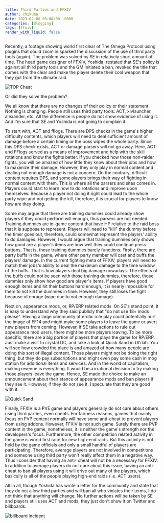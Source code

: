 ```yaml
---
title: Third Parties and FFXIV
author: chikuma
date: 2023-02-08 03:00:00 -0800
categories: [Blogging]
tags: [ffxiv]
render_with_liquid: false
---
```


Recently, a footage showing world first clear of The Omega Protocol using
plugins that could zoom in sparked the discussion of the use of third party
tools (again). The problem was solved by SE in relatively short amount of time.
The head game designer of FFXIV, Yoshida, restated that SE's policy is against
all third party tools and the GM initiated a ban, revoked the title that comes
with the clear and make the player delete their cool weapon that they got from
the ultimate raid.

![TOP Cheat](https://i.imgur.com/Xf2PooS.jpg)

Or did they solve the problem?

We all know that there are no changes of their policy or their statement.
Nothing is changing. People still uses third party tools: ACT, xivlauncher,
alexander, etc. All the difference is people do not show evidence of using it.
And I'm sure that SE and Yoshida is not going to complain it.

To start with, ACT and fflogs. There are DPS checks in the game's higher
difficulty contents, which players will need to deal sufficient amount of damage
before a certain timing or the boss wipes the whole party. Since this DPS check
exists, ACT or damage parsers will not go away. Here, ACT and FFlogs served as
a means of improvement and help with the skill rotations and know the fights
better. If you checked how those non-raider fights, you will be amazed of how
little they know about their jobs and how to maximize their damage. However,
they only play in normal content and dealing not enough damage is not a concern.
On the contrary, difficult content requires DPS, and some players brings their
way of fighting in normal content with them. This is where all the parsers and
sites comes in. Players could start to learn how to do rotations and improve
upon themselves. Because a player not doing it right could lead to the whole
party wipe and not getting the kill, therefore, it is crucial for players
to know how are they doing.

Some may argue that there are training dummies could
already show players if they could perform will enough, thus parsers are not
needed. Training dummies are in-game content that have HP relative to the raid
boss that it is suppose to represent. Players will need to "kill" the dummy
before the timer goes out, therefore, could somewhat represent the players'
ability to do damages. However, I would argue that training dummies only shows
how good are a player's items are how well they could continue press buttons.
That is, those training dummies barely functions. Firstly, there are party buffs
in the game, where other party member will cast and buffs the players' damage.
In the current fighting meta of FFXIV, players will need to match their jobs's
ability to deal the maximum damage to the time window of the buffs. That is how
players deal big damage nowadays. The effects of the buffs could not be seen
with those training dummies, therefore, those dummies only show how good are
player's items. If players have good enough items and hit their buttons hard
enough, it is nearly impossible for them to not kill the dummies in time.
However, they still loses the fight because of enrage (wipe due to not enough
damage).

Next on, appearance mods, or, RP/ERP related mods. On SE's stand point, it is
easy to understand why they said publicly that "do not use 18+ mods please".
Having a large community of erotic role play could potentially hurt the image of
FF14 and might make some players to leave the game or avert new players from
coming. However, if SE take actions to rule out appearance mod users, there
might be more players leaving. To be more specific, there are a big portion of
players that plays the game for RP/ERP. Just make a visit to crystal DC, and
take a look at Quick Sand in Ul'dah. You will see how crowded the place is and
amazed of how many people are doing this sort of illegal content. Those players
might not be doing the right thing, but they do pay subscriptions and might even
pay some cash in mog station for additional items and services. And in the world
of capitalism, making revenue is everything. It would be a irrational decision
to try making those players leave the game. Hence, SE made the choice to make an
announcement about their stance of appearance mods and ban players if they see
it. However, if they do not see it, I speculate that they are good with it.

![Quick Sand](https://i.imgur.com/Oe8X0Af.png)

Finally, FFXIV is a PVE game and players generally do not care about others
using third parties, even cheats. For fairness reasons, games that mainly
focus on PVP content normally will have some anti-cheat to prevent players from
using addons. However, FFXIV is not such game. Surely there are PVP content in
the game, nonetheless, it is neither the game's strength nor the developers's
focus. Furthermore, the other competition related activity in the game is world
first race for new high-end raids. But this activity is not held by the game
officials and only a small handful of players are participating. Therefore,
average players are not involved in competitions and someone using third party
won't really affect them in a negative way. Thus I consider that having an anti-
cheat will not be a necessary for FFXIV. In addition to average players do not
care about this issue, having an anti-cheat to ban all players using it will
drive out many of the players, which basically is all of the people playing
high-end raids (i.e. ACT users).

All in all, though Yoshida has wrote a letter for the community and state that
they do not allow third parties and will ban all who violates their terms, I do
not think that anything will change. No further actions will be taken by SE and
players still uses ACT and mods, they just don't show it on Twitter and
billboards.

![billboard incident](https://i.imgur.com/i1ojldO.png)